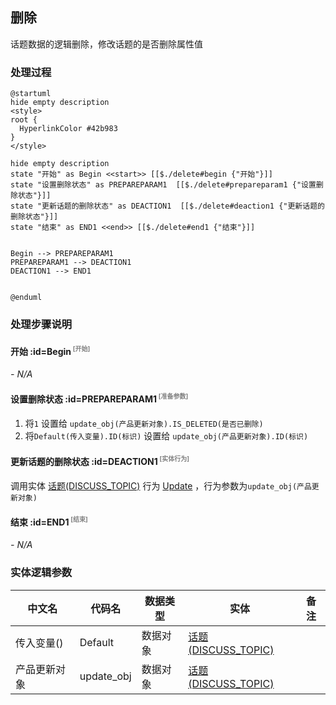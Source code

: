 ## 删除 <!-- {docsify-ignore-all} -->

   话题数据的逻辑删除，修改话题的是否删除属性值

### 处理过程

```plantuml
@startuml
hide empty description
<style>
root {
  HyperlinkColor #42b983
}
</style>

hide empty description
state "开始" as Begin <<start>> [[$./delete#begin {"开始"}]]
state "设置删除状态" as PREPAREPARAM1  [[$./delete#prepareparam1 {"设置删除状态"}]]
state "更新话题的删除状态" as DEACTION1  [[$./delete#deaction1 {"更新话题的删除状态"}]]
state "结束" as END1 <<end>> [[$./delete#end1 {"结束"}]]


Begin --> PREPAREPARAM1
PREPAREPARAM1 --> DEACTION1
DEACTION1 --> END1


@enduml
```


### 处理步骤说明

#### 开始 :id=Begin<sup class="footnote-symbol"> <font color=gray size=1>[开始]</font></sup>



*- N/A*
#### 设置删除状态 :id=PREPAREPARAM1<sup class="footnote-symbol"> <font color=gray size=1>[准备参数]</font></sup>



1. 将`1` 设置给  `update_obj(产品更新对象).IS_DELETED(是否已删除)`
2. 将`Default(传入变量).ID(标识)` 设置给  `update_obj(产品更新对象).ID(标识)`

#### 更新话题的删除状态 :id=DEACTION1<sup class="footnote-symbol"> <font color=gray size=1>[实体行为]</font></sup>



调用实体 [话题(DISCUSS_TOPIC)](module/Team/discuss_topic.md) 行为 [Update](module/Team/discuss_topic#行为) ，行为参数为`update_obj(产品更新对象)`

#### 结束 :id=END1<sup class="footnote-symbol"> <font color=gray size=1>[结束]</font></sup>



*- N/A*



### 实体逻辑参数

|    中文名   |    代码名    |  数据类型    |  实体   |备注 |
| --------| --------| -------- | -------- | --------   |
|传入变量(<i class="fa fa-check"/></i>)|Default|数据对象|[话题(DISCUSS_TOPIC)](module/Team/discuss_topic.md)||
|产品更新对象|update_obj|数据对象|[话题(DISCUSS_TOPIC)](module/Team/discuss_topic.md)||
